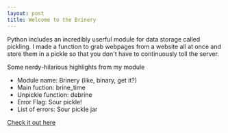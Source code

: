 ```yaml
---
layout: post
title: Welcome to the Brinery
---
```


Python includes an incredibly userful module for data storage called pickling. I made a function to grab webpages from a website all at once and store them in a pickle so that you don't have to continuously toll the server. 

Some nerdy-hilarious highlights from my module
* Module name: Brinery (like, binary, get it?)
* Main fuction: brine_time
* Unpickle function: debrine
* Error Flag: Sour pickle!
* List of errors: Sour pickle jar

[Check it out here](https://github.com/potatochip/Brinery)